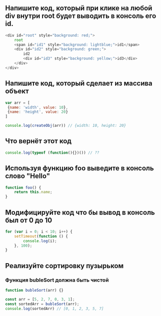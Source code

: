 

## Напишите код, который при клике на любой div внутри root будет выводить в консоль его id.
```javascript
<div id="root" style="background: red;">
    root
    <span id="id1" style="background: lightblue;">id1</span>
    <div id="id2" style="background: green;">
        id2
        <div id="id3" style="background: yellow;">id3</div>
    </div>
</div>
```

## Напишите код, который сделает из массива объект
```javascript
var arr = [
 {name: 'width', value: 10}, 
 {name: 'height', value: 20}
]

console.log(createObj(arr)) // {width: 10, height: 20}
```

## Что вернёт этот код 
```javascript
console.log(typeof (function(){})()) // ??
```

##  Используя функцию foo выведите в консоль слово "Hello"
```javascript
function foo() {
    return this.name;
}
```

## Модифицируйте код что бы вывод в консоль был от 0 до 10
```javascript
for (var i = 0; i < 10; i++) {
	setTimeout(function () {
		console.log(i);
	}, 100);
}
```

## Реализуйте сортировку пузырьком
### Функция bubleSort должна быть чистой
```javascript
function bubleSort(arr) {}

const arr = [5, 2, 7, 0, 3, 1];
const sortedArr = bubleSort(arr);
console.log(sortedArr) // [0, 1, 2, 3, 5, 7]
```
